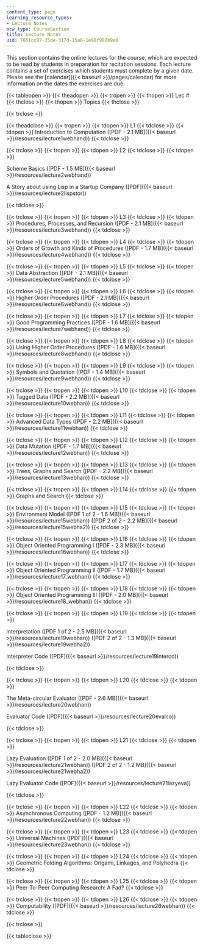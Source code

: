 ```yaml
---
content_type: page
learning_resource_types:
- Lecture Notes
ocw_type: CourseSection
title: Lecture Notes
uid: 7651cc87-35de-317d-15a6-1e98f980b9a8
---
```


This section contains the online lectures for the course, which are expected to be read by students in preparation for recitation sessions. Each lecture contains a set of exercises which students must complete by a given date. Please see the [calendar]({{< baseurl >}}/pages/calendar) for more information on the dates the exercises are due.

{{< tableopen >}}
{{< theadopen >}}
{{< tropen >}}
{{< thopen >}}
Lec #
{{< thclose >}}
{{< thopen >}}
Topics
{{< thclose >}}

{{< trclose >}}

{{< theadclose >}}
{{< tropen >}}
{{< tdopen >}}
L1
{{< tdclose >}}
{{< tdopen >}}
Introduction to Computation ([PDF - 2.1 MB]({{< baseurl >}}/resources/lecture1webhand))
{{< tdclose >}}

{{< trclose >}}
{{< tropen >}}
{{< tdopen >}}
L2
{{< tdclose >}}
{{< tdopen >}}


Scheme Basics ([PDF - 1.5 MB]({{< baseurl >}}/resources/lecture2webhand))

A Story about using Lisp in a Startup Company ([PDF]({{< baseurl >}}/resources/lecture2lispstor))


{{< tdclose >}}

{{< trclose >}}
{{< tropen >}}
{{< tdopen >}}
L3
{{< tdclose >}}
{{< tdopen >}}
Procedures, Processes, and Recursion ([PDF - 2.1 MB]({{< baseurl >}}/resources/lecture3webhand))
{{< tdclose >}}

{{< trclose >}}
{{< tropen >}}
{{< tdopen >}}
L4
{{< tdclose >}}
{{< tdopen >}}
Orders of Growth and Kinds of Procedures ([PDF - 1.7 MB]({{< baseurl >}}/resources/lecture4webhand))
{{< tdclose >}}

{{< trclose >}}
{{< tropen >}}
{{< tdopen >}}
L5
{{< tdclose >}}
{{< tdopen >}}
Data Abstraction ([PDF - 2.1 MB]({{< baseurl >}}/resources/lecture5webhand))
{{< tdclose >}}

{{< trclose >}}
{{< tropen >}}
{{< tdopen >}}
L6
{{< tdclose >}}
{{< tdopen >}}
Higher Order Procedures ([PDF - 2.1 MB]({{< baseurl >}}/resources/lecture6webhand))
{{< tdclose >}}

{{< trclose >}}
{{< tropen >}}
{{< tdopen >}}
L7
{{< tdclose >}}
{{< tdopen >}}
Good Programming Practices ([PDF - 1.6 MB]({{< baseurl >}}/resources/lecture7webhand))
{{< tdclose >}}

{{< trclose >}}
{{< tropen >}}
{{< tdopen >}}
L8
{{< tdclose >}}
{{< tdopen >}}
Using Higher Order Procedures ([PDF - 1.6 MB]({{< baseurl >}}/resources/lecture8webhand))
{{< tdclose >}}

{{< trclose >}}
{{< tropen >}}
{{< tdopen >}}
L9
{{< tdclose >}}
{{< tdopen >}}
Symbols and Quotation ([PDF - 1.4 MB]({{< baseurl >}}/resources/lecture9webhand))
{{< tdclose >}}

{{< trclose >}}
{{< tropen >}}
{{< tdopen >}}
L10
{{< tdclose >}}
{{< tdopen >}}
Tagged Data ([PDF - 2.2 MB]({{< baseurl >}}/resources/lecture10webhan))
{{< tdclose >}}

{{< trclose >}}
{{< tropen >}}
{{< tdopen >}}
L11
{{< tdclose >}}
{{< tdopen >}}
Advanced Data Types ([PDF - 2.2 MB]({{< baseurl >}}/resources/lecture11webhan))
{{< tdclose >}}

{{< trclose >}}
{{< tropen >}}
{{< tdopen >}}
L12
{{< tdclose >}}
{{< tdopen >}}
Data Mutation ([PDF - 1.7 MB]({{< baseurl >}}/resources/lecture12webhan))
{{< tdclose >}}

{{< trclose >}}
{{< tropen >}}
{{< tdopen >}}
L13
{{< tdclose >}}
{{< tdopen >}}
Trees, Graphs and Search ([PDF - 2.2 MB]({{< baseurl >}}/resources/lecture13webhan))
{{< tdclose >}}

{{< trclose >}}
{{< tropen >}}
{{< tdopen >}}
L14
{{< tdclose >}}
{{< tdopen >}}
Graphs and Search
{{< tdclose >}}

{{< trclose >}}
{{< tropen >}}
{{< tdopen >}}
L15
{{< tdclose >}}
{{< tdopen >}}
Environment Model ([PDF 1 of 2 - 1.6 MB]({{< baseurl >}}/resources/lecture15webhan)) ([PDF 2 of 2 - 2.2 MB]({{< baseurl >}}/resources/lecture15webha2))
{{< tdclose >}}

{{< trclose >}}
{{< tropen >}}
{{< tdopen >}}
L16
{{< tdclose >}}
{{< tdopen >}}
Object Oriented Programming I ([PDF - 2.3 MB]({{< baseurl >}}/resources/lecture16webhan))
{{< tdclose >}}

{{< trclose >}}
{{< tropen >}}
{{< tdopen >}}
L17
{{< tdclose >}}
{{< tdopen >}}
Object Oriented Programming II ([PDF - 1.7 MB]({{< baseurl >}}/resources/lecture17_webhan))
{{< tdclose >}}

{{< trclose >}}
{{< tropen >}}
{{< tdopen >}}
L18
{{< tdclose >}}
{{< tdopen >}}
Object Oriented Programming III ([PDF - 2.0 MB]({{< baseurl >}}/resources/lecture18_webhan))
{{< tdclose >}}

{{< trclose >}}
{{< tropen >}}
{{< tdopen >}}
L19
{{< tdclose >}}
{{< tdopen >}}


Interpretation ([PDF 1 of 2 - 2.5 MB]({{< baseurl >}}/resources/lecture19webhan)) ([PDF 2 of 2 - 1.3 MB]({{< baseurl >}}/resources/lecture19webha2))

Interpreter Code ([PDF]({{< baseurl >}}/resources/lecture19interco))


{{< tdclose >}}

{{< trclose >}}
{{< tropen >}}
{{< tdopen >}}
L20
{{< tdclose >}}
{{< tdopen >}}


The Meta-circular Evaluator ([PDF - 2.6 MB]({{< baseurl >}}/resources/lecture20webhan))

Evaluator Code ([PDF]({{< baseurl >}}/resources/lecture20evalco))


{{< tdclose >}}

{{< trclose >}}
{{< tropen >}}
{{< tdopen >}}
L21
{{< tdclose >}}
{{< tdopen >}}


Lazy Evaluation ([PDF 1 of 2 - 2.0 MB]({{< baseurl >}}/resources/lecture21webhan)) ([PDF 2 of 2 - 1.2 MB]({{< baseurl >}}/resources/lecture21webha2))

Lazy Evaluator Code ([PDF]({{< baseurl >}}/resources/lecture21lazyeva))


{{< tdclose >}}

{{< trclose >}}
{{< tropen >}}
{{< tdopen >}}
L22
{{< tdclose >}}
{{< tdopen >}}
Asynchronous Computing ([PDF - 1.2 MB]({{< baseurl >}}/resources/lecture22webhan))
{{< tdclose >}}

{{< trclose >}}
{{< tropen >}}
{{< tdopen >}}
L23
{{< tdclose >}}
{{< tdopen >}}
Universal Machines ([PDF]({{< baseurl >}}/resources/lecture23webhan))
{{< tdclose >}}

{{< trclose >}}
{{< tropen >}}
{{< tdopen >}}
L24
{{< tdclose >}}
{{< tdopen >}}
Geometric Folding Algorithms: Origami, Linkages, and Polyhedra
{{< tdclose >}}

{{< trclose >}}
{{< tropen >}}
{{< tdopen >}}
L25
{{< tdclose >}}
{{< tdopen >}}
Peer-To-Peer Computing Research: A Fad?
{{< tdclose >}}

{{< trclose >}}
{{< tropen >}}
{{< tdopen >}}
L26
{{< tdclose >}}
{{< tdopen >}}
Computability ([PDF]({{< baseurl >}}/resources/lecture26webhan))
{{< tdclose >}}

{{< trclose >}}

{{< tableclose >}}